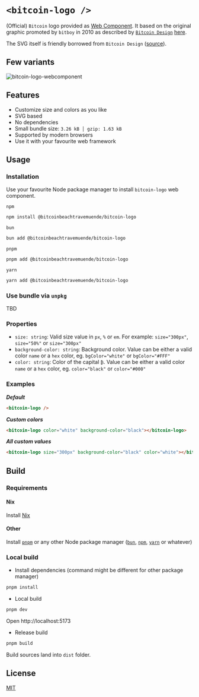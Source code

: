 # `<bitcoin-logo />`

(Official) `Bitcoin` logo provided as [Web Component](https://developer.mozilla.org/en-US/docs/Web/API/Web_components). It based on the original graphic promoted by `bitboy` in 2010 as described by [`Bitcoin Design`](https://bitcoin.design) [here](https://bitcoin.design/guide/getting-started/visual-language/#update-by-bitboy).

The SVG itself is friendly borrowed from `Bitcoin Design` ([source](https://bitcoin.design/assets/images/guide/getting-started/visual-language/bitcoin-symbol.svg)).

## Few variants

![bitcoin-logo-webcomponent](https://github.com/BitcoinBeachTravemuende/bitcoin-logo-webcomponent/assets/47693/1157247c-6b2e-4fda-aa90-e2d6a096e0f9)


## Features

- Customize size and colors as you like
- SVG based
- No dependencies
- Small bundle size: `3.26 kB │ gzip: 1.63 kB`
- Supported by modern browsers
- Use it with your favourite web framework

## Usage

### Installation 

Use your favourite Node package manager to install `bitcoin-logo` web component.

`npm`

```bash
npm install @bitcoinbeachtravemuende/bitcoin-logo
```

`bun`

```bash
bun add @bitcoinbeachtravemuende/bitcoin-logo
```

`pnpm`

```bash
pnpm add @bitcoinbeachtravemuende/bitcoin-logo
```

`yarn`

```bash
yarn add @bitcoinbeachtravemuende/bitcoin-logo
```

### Use bundle via `unpkg`

TBD

### Properties

- `size: string`: Valid size value in `px`, `%` or `em`. For example: `size="300px"`, `size="50%"` or `size="300px"`
- `background-color: string`: Background color. Value can be either a valid color `name` or a `hex` color, eg. `bgColor="white"` or `bgColor="#FFF"`
- `color: string`: Color of the capital `₿`. Value can be either a valid color `name` or a `hex` color, eg. `color="black"` or `color="#000"`

### Examples

**_Default_**

```html
<bitcoin-logo />
```

**_Custom colors_**

```html
<bitcoin-logo color="white" background-color="black"></bitcoin-logo>
```


**_All custom values_**

```html
<bitcoin-logo size="300px" background-color="black" color="white"></bitcoin-logo>
```

## Build

### Requirements

#### Nix

Install [Nix](https://zero-to-flakes.com/install)

#### Other

Install [`pnpm`](https://pnpm.io/) or any other Node package manager ([`bun`](https://bun.sh/), [`npm`](https://docs.npmjs.com/downloading-and-installing-node-js-and-npm), [`yarn`](https://yarnpkg.com/) or whatever)

### Local build

- Install dependencies (command might be different for other package manager)

```bash
pnpm install
```

- Local build

```bash
pnpm dev
```
Open http://localhost:5173

- Release build

```bash
pnpm build
```
Build sources land into `dist` folder.

## License

[MIT](./LICENSE)
